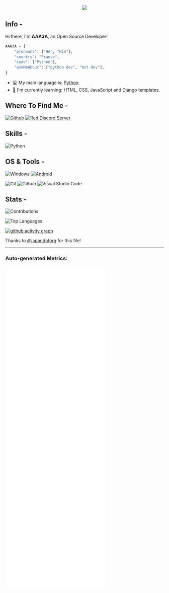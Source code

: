 <p align="center">
   <a href="https://discord.com/users/829612600059887649">
      <img src="https://lanyard.cnrad.dev/api/829612600059887649?theme=dark&animated=true&hideTimestamp=true" />
   </a>
</p>

## Info -

Hi there, I'm **AAA3A**, an Open Source Developer!

```python
AAA3A = {
    "pronouns": {"He", "Him"},
    "country": "France",
    "code": ["Python"],
    "askMeAbout": ["python dev", "bot dev"],
}
```
- :computer: My main language is: [Python](https://www.python.org).
- :school: I'm currently learning: HTML, CSS, JavaScript and Django templates.

## Where To Find Me -

[![Github](https://img.shields.io/badge/-Github-181717?style=for-the-badge&logo=Github&logoColor=white)](https://github.com/AAA3A-AAA3A)
[![Red Discord Server](https://img.shields.io/badge/Discord-7289DA?label=Red%20Server&style=for-the-badge&logo=discord&logoColor=white)](https://discord.gg/red)

## Skills -
![Python](https://img.shields.io/badge/Python-14354C?style=for-the-badge&logo=python&logoColor=white)

## OS & Tools -

![Windows](https://img.shields.io/badge/Windows-0078D6?style=for-the-badge&logo=windows&logoColor=white)
![Android](https://img.shields.io/badge/Android-3DDC84?style=for-the-badge&logo=android&logoColor=white)

![Git](https://img.shields.io/badge/-Git-F05032?logo=Git&style=for-the-badge&logoColor=white)
![Github](https://img.shields.io/badge/-Github-181717?logo=Github&style=for-the-badge&logoColor=white)
![Visual Studio Code](https://img.shields.io/static/v1?label=Visual%20Studio%20Code&logo=visualstudiocode&message=software&style=for-the-badge&logoColor=white&color=brightgreen&url=https://code.visualstudio.com/)

## Stats -

![Contributions](https://github-readme-stats.vercel.app/api?username=AAA3A-AAA3A&show_icons=true&line_height=24&count_private=false&theme=vue)

![Top Languages](https://github-readme-stats.vercel.app/api/top-langs/?username=AAA3A-AAA3A&layout=compact&show_icons=true)

[![github activity graph](https://github-readme-activity-graph.cyclic.app/graph?username=AAA3A-AAA3A&theme=merko)](https://github.com/AAA3A-AAA3A)

Thanks to [@japandotorg](https://github.com/japandotorg) for this file!

---

### Auto-generated Metrics:
![Metrics](https://github.com/AAA3A-AAA3A/AAA3A-AAA3A/blob/main/github-metrics.svg)
